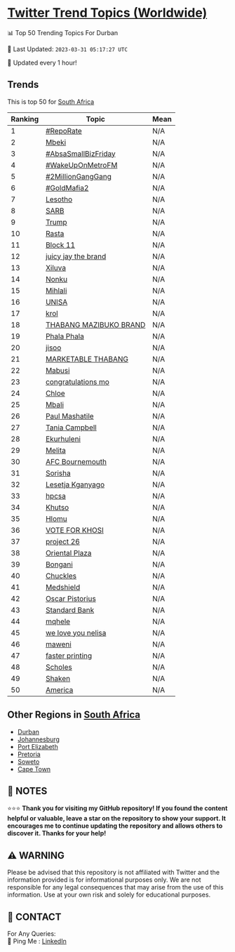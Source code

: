 [Twitter Trend Topics (Worldwide)](https://github.com/ErcinDedeoglu/Twitter-Trend-Topics)
==========


📊 Top 50 Trending Topics For Durban

📆 Last Updated: `2023-03-31 05:17:27 UTC`

🔧 Updated every 1 hour!


## Trends

This is top 50 for [South Africa](</South Africa>)

| Ranking | Topic | Mean |
| ------- | ------------ | ------------ |
| 1 | [#RepoRate](http://twitter.com/search?q=%23RepoRate) | N/A |
| 2 | [Mbeki](http://twitter.com/search?q=Mbeki) | N/A |
| 3 | [#AbsaSmallBizFriday](http://twitter.com/search?q=%23AbsaSmallBizFriday) | N/A |
| 4 | [#WakeUpOnMetroFM](http://twitter.com/search?q=%23WakeUpOnMetroFM) | N/A |
| 5 | [#2MillionGangGang](http://twitter.com/search?q=%232MillionGangGang) | N/A |
| 6 | [#GoldMafia2](http://twitter.com/search?q=%23GoldMafia2) | N/A |
| 7 | [Lesotho](http://twitter.com/search?q=Lesotho) | N/A |
| 8 | [SARB](http://twitter.com/search?q=SARB) | N/A |
| 9 | [Trump](http://twitter.com/search?q=Trump) | N/A |
| 10 | [Rasta](http://twitter.com/search?q=Rasta) | N/A |
| 11 | [Block 11](http://twitter.com/search?q=Block+11) | N/A |
| 12 | [juicy jay the brand](http://twitter.com/search?q=juicy+jay+the+brand) | N/A |
| 13 | [Xiluva](http://twitter.com/search?q=Xiluva) | N/A |
| 14 | [Nonku](http://twitter.com/search?q=Nonku) | N/A |
| 15 | [Mihlali](http://twitter.com/search?q=Mihlali) | N/A |
| 16 | [UNISA](http://twitter.com/search?q=UNISA) | N/A |
| 17 | [krol](http://twitter.com/search?q=krol) | N/A |
| 18 | [THABANG MAZIBUKO BRAND](http://twitter.com/search?q=THABANG+MAZIBUKO+BRAND) | N/A |
| 19 | [Phala Phala](http://twitter.com/search?q=Phala+Phala) | N/A |
| 20 | [jisoo](http://twitter.com/search?q=jisoo) | N/A |
| 21 | [MARKETABLE THABANG](http://twitter.com/search?q=MARKETABLE+THABANG) | N/A |
| 22 | [Mabusi](http://twitter.com/search?q=Mabusi) | N/A |
| 23 | [congratulations mo](http://twitter.com/search?q=congratulations+mo) | N/A |
| 24 | [Chloe](http://twitter.com/search?q=Chloe) | N/A |
| 25 | [Mbali](http://twitter.com/search?q=Mbali) | N/A |
| 26 | [Paul Mashatile](http://twitter.com/search?q=Paul+Mashatile) | N/A |
| 27 | [Tania Campbell](http://twitter.com/search?q=Tania+Campbell) | N/A |
| 28 | [Ekurhuleni](http://twitter.com/search?q=Ekurhuleni) | N/A |
| 29 | [Melita](http://twitter.com/search?q=Melita) | N/A |
| 30 | [AFC Bournemouth](http://twitter.com/search?q=AFC+Bournemouth) | N/A |
| 31 | [Sorisha](http://twitter.com/search?q=Sorisha) | N/A |
| 32 | [Lesetja Kganyago](http://twitter.com/search?q=Lesetja+Kganyago) | N/A |
| 33 | [hpcsa](http://twitter.com/search?q=hpcsa) | N/A |
| 34 | [Khutso](http://twitter.com/search?q=Khutso) | N/A |
| 35 | [Hlomu](http://twitter.com/search?q=Hlomu) | N/A |
| 36 | [VOTE FOR KHOSI](http://twitter.com/search?q=VOTE+FOR+KHOSI) | N/A |
| 37 | [project 26](http://twitter.com/search?q=project+26) | N/A |
| 38 | [Oriental Plaza](http://twitter.com/search?q=Oriental+Plaza) | N/A |
| 39 | [Bongani](http://twitter.com/search?q=Bongani) | N/A |
| 40 | [Chuckles](http://twitter.com/search?q=Chuckles) | N/A |
| 41 | [Medshield](http://twitter.com/search?q=Medshield) | N/A |
| 42 | [Oscar Pistorius](http://twitter.com/search?q=Oscar+Pistorius) | N/A |
| 43 | [Standard Bank](http://twitter.com/search?q=Standard+Bank) | N/A |
| 44 | [mqhele](http://twitter.com/search?q=mqhele) | N/A |
| 45 | [we love you nelisa](http://twitter.com/search?q=we+love+you+nelisa) | N/A |
| 46 | [maweni](http://twitter.com/search?q=maweni) | N/A |
| 47 | [faster printing](http://twitter.com/search?q=faster+printing) | N/A |
| 48 | [Scholes](http://twitter.com/search?q=Scholes) | N/A |
| 49 | [Shaken](http://twitter.com/search?q=Shaken) | N/A |
| 50 | [America](http://twitter.com/search?q=America) | N/A |



## Other Regions in [South Africa](</South Africa>)

* [Durban](</South Africa/Durban.md>)
* [Johannesburg](</South Africa/Johannesburg.md>)
* [Port Elizabeth](</South Africa/Port Elizabeth.md>)
* [Pretoria](</South Africa/Pretoria.md>)
* [Soweto](</South Africa/Soweto.md>)
* [Cape Town](</South Africa/Cape Town.md>)



## 📝 NOTES

⭐⭐⭐ **Thank you for visiting my GitHub repository! If you found the content helpful or valuable, leave a star on the repository to show your support. It encourages me to continue updating the repository and allows others to discover it. Thanks for your help!**


## ⚠️ WARNING

Please be advised that this repository is not affiliated with Twitter and the information provided is for informational purposes only. We are not responsible for any legal consequences that may arise from the use of this information. Use at your own risk and solely for educational purposes.


## 📨 CONTACT

 For Any Queries:  
            🏓 Ping Me : [LinkedIn](https://www.linkedin.com/in/ercindedeoglu/)

